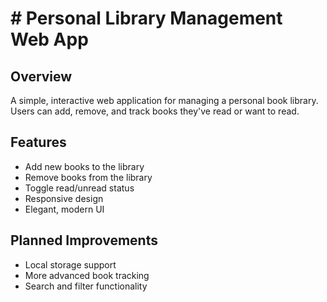 # # Personal Library Management Web App

## Overview
A simple, interactive web application for managing a personal book library. Users can add, remove, and track books they've read or want to read.

## Features
- Add new books to the library
- Remove books from the library
- Toggle read/unread status
- Responsive design
- Elegant, modern UI

## Planned Improvements
- Local storage support
- More advanced book tracking
- Search and filter functionality
